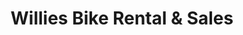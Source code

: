 ---
title: "Willies Bike Rental & Sales"
url: /upper-tantallon/willies-bike-rental-and-sales/
shop: bicycle
---